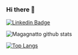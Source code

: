 ### Hi there 👋

[![Linkedin Badge](https://img.shields.io/badge/LinkedIn-blue?style=flat-square&logo=Linkedin&logoColor=white&link=https://www.linkedin.com/in/everton-magagnatto-vicente/)](https://www.linkedin.com/in/everton-magagnatto-vicente/)
<!--
[![GitLab Badge](https://img.shields.io/badge/GitLab-black?style=flat-square&logo=GitLab&logoColor=white&link=https://gitlab.com/WELL1NGTON)](https://gitlab.com/WELL1NGTON)
[![GHPages Badge](https://img.shields.io/badge/GitHub%20Pages-black?style=flat-square&logo=GitHub&logoColor=white&link=https://well1ngton.github.io/)](https://well1ngton.github.io/)

[![Gmail Badge](https://img.shields.io/badge/wellingtonmassola@gmail.com-red?style=flat-square&logo=Gmail&logoColor=white&link=mailto:wellingtonmassola@gmail.com)](mailto:wellingtonmassola@gmail.com)
[![Outlook Badge](https://img.shields.io/badge/wellingtonmassola@outlook.com-blue?style=flat-square&logo=Microsoft&logoColor=white&link=mailto:wellingtonmassola@outlook.com)](mailto:wellingtonmassola@outlook.com)

Meu nome é Wellington Carlos Massola, sou formado em Bacharelado em Ciência da Computação pela UNESP de Bauru. Meu TCC foi sobre o uso de programação não linear para o dimensionamento de biodigestores indianos.
-->
![Magagnatto github stats](https://github-readme-stats.vercel.app/api?username=Evertonmag&show_icons=true&count_private=true&theme=dark)

[![Top Langs](https://github-readme-stats.vercel.app/api/top-langs/?username=Evertonmag)](https://github.com/Evertonmag/github-readme-stats&theme=dark)


<!--
**WELL1NGTON/WELL1NGTON** is a ✨ _special_ ✨ repository because its `README.md` (this file) appears on your GitHub profile.

Here are some ideas to get you started:

- 🔭 I’m currently working on ...
- 🌱 I’m currently learning ...
- 👯 I’m looking to collaborate on ...
- 🤔 I’m looking for help with ...
- 💬 Ask me about ...
- 📫 How to reach me: ...
- 😄 Pronouns: ...
- ⚡ Fun fact: ...
-->

